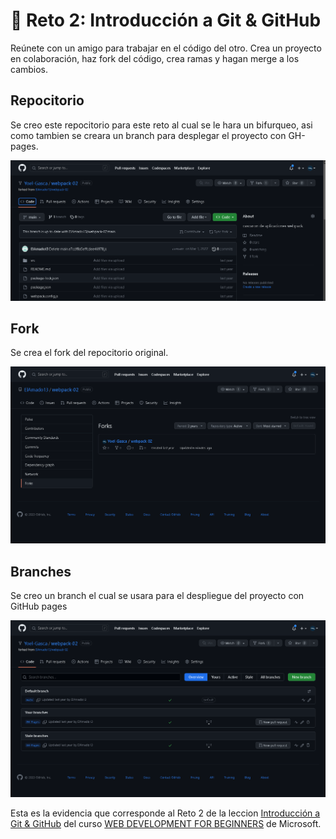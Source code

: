 # 🚀 Reto 2: Introducción a Git & GitHub
Reúnete con un amigo para trabajar en el código del otro. Crea un proyecto en colaboración, haz fork del código, crea ramas y hagan merge a los cambios.

## Repocitorio
Se creo este repocitorio para este reto al cual se le hara un bifurqueo, asi como tambien se creara un branch para desplegar el proyecto con GH-pages.

<img src="../img/repo.png" alt="" width="" height="">

## Fork
Se crea el fork del repocitorio original.

<img src="../img/fork.png" alt="" width="" height="">

## Branches
Se creo un branch el cual se usara para el despliegue del proyecto con GitHub pages

<img src="../img/Branches.png" alt="" width="" height=""><br/>

Esta es la evidencia que corresponde al Reto 2 de la leccion <a href="https://github.com/microsoft/Web-Dev-For-Beginners/blob/main/1-getting-started-lessons/2-github-basics/translations/README.es.md">Introducción a Git & GitHub</a> del curso <a href="https://github.com/microsoft/Web-Dev-For-Beginners">WEB DEVELOPMENT FOR BEGINNERS</a> de Microsoft.


